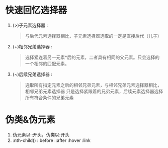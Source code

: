 # 快速回忆选择器
1. (>)子元素选择器 : 
    > 与后代元素选择器相比，子元素选择器选取的一定是直接后代（儿子）
2. (+)相邻兄弟选择器 : 
    > 选择紧连着另一元素*后的元素，二者具有相同的父元素。只会选择的一个相邻的匹配元素。
3. (~)后续兄弟选择器 :
    > 选取所有指定元素之后的相邻兄弟元素，与相邻兄弟元素选择器相比，相邻兄弟元素选择器 只是选择紧跟着的兄弟元素，后续元素选择器选择
      所有符合条件的兄弟元素


# 伪类&伪元素
1.  伪元素以::开头，伪类以:开头
2.  :nth-child()  ::before  ::after  :hover :link
